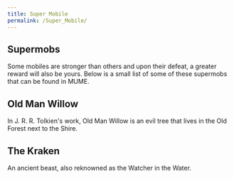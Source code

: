 ```yaml
---
title: Super Mobile
permalink: /Super_Mobile/
---
```


## Supermobs

Some mobiles are stronger than others and upon their defeat, a greater
reward will also be yours. Below is a small list of some of these
supermobs that can be found in MUME.

## Old Man Willow

In J. R. R. Tolkien's work, Old Man Willow is an evil tree that lives in
the Old Forest next to the Shire.

## The Kraken

An ancient beast, also reknowned as the Watcher in the Water.